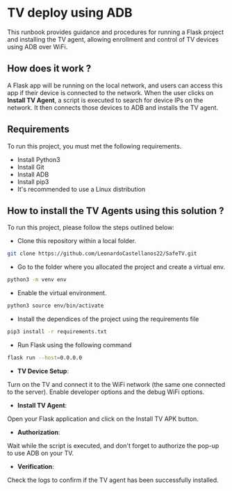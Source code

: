 
# TV deploy using ADB

This runbook provides guidance and procedures for running a Flask project and installing the TV agent, allowing enrollment and control of TV devices using ADB over WiFi.

## How does it work ?

A Flask app will be running on the local network, and users can access this app if their device is connected to the network. When the user clicks on **Install TV Agent**, a script is executed to search for device IPs on the network. It then connects those devices to ADB and installs the TV agent.

## Requirements

To run this project, you must met the following requirements.

- Install Python3
- Install Git
- Install ADB
- Install pip3
- It's recommended to use a Linux distribution

## How to install the TV Agents using this solution ?

To run this project, please follow the steps outlined below:

- Clone this repository within a local folder.
```bash
git clone https://github.com/LeonardoCastellanos22/SafeTV.git
```
- Go to the folder where you allocated the project and create a virtual env.
```bash
python3 -m venv env
```
- Enable the virtual environment.

```bash
python3 source env/bin/activate
```
- Install the dependices of the project using the requirements file
```bash
pip3 install -r requirements.txt
```
- Run Flask using the following command
```bash
flask run --host=0.0.0.0 
```
- **TV Device Setup**:
  
Turn on the TV and connect it to the WiFi network (the same one connected to the server).
Enable developer options and the debug WiFi options.

- **Install TV Agent**:
  
Open your Flask application and click on the Install TV APK button.
- **Authorization**:

Wait while the script is executed, and don't forget to authorize the pop-up to use ADB on your TV.
- **Verification**:

Check the logs to confirm if the TV agent has been successfully installed.
